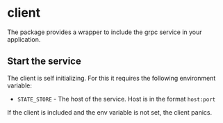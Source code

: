# client

The package provides a wrapper to include the grpc service in your application.

## Start the service

The client is self initializing. For this it requires the following environment variable:

- `STATE_STORE` - The host of the service. Host is in the format `host:port`

If the client is included and the env variable is not set, the client panics.
